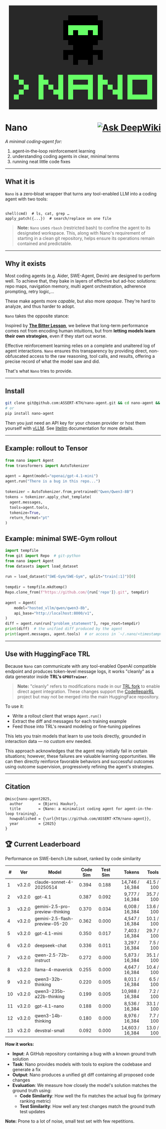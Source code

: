 <p align="center">
  <img src="nano.svg"/>
</p>

# Nano <div style="float: right;">[![Ask DeepWiki](https://deepwiki.com/badge.svg)](https://deepwiki.com/ASSERT-KTH/nano-agent)</div>

*A minimal coding‑agent for:*

1. agent‑in‑the‑loop reinforcement learning  
2. understanding coding agents in clear, minimal terms  
3. running neat little code fixes

---

## What it is

`Nano` is a zero‑bloat wrapper that turns any tool-enabled LLM into a coding agent with two tools:

```

shell(cmd)  # ls, cat, grep …
apply_patch({...})  # search/replace on one file

```

> **Note:** `Nano` uses `rbash` (restricted bash) to confine the agent to its designated workspace. This, along with Nano's requirement of starting in a clean git repository, helps ensure its operations remain contained and predictable.


---

## Why it exists

Most coding agents (e.g. Aider, SWE-Agent, Devin) are designed to perform well. To achieve that, they bake in layers of effective but ad-hoc solutions:  
repo maps, navigation memory, multi agent orchestration, adherence prompting, retry logic,...

These make agents more *capable*, but also more *opaque*. They're hard to analyze, and thus harder to adopt.

`Nano` takes the opposite stance: 
 
Inspired by [**The Bitter Lesson**](http://www.incompleteideas.net/IncIdeas/BitterLesson.html), we believe that long-term performance comes not from encoding human intuitions, but from **letting models learn their own strategies**, even if they start out worse.  

Effective reinforcement learning relies on a complete and unaltered log of agent interactions. `Nano` ensures this transparency by providing direct, non-obfuscated access to the raw reasoning, tool calls, and results, offering a precise record of what the model saw and did.

That's what `Nano` tries to provide.

---

## Install

```bash
git clone git@github.com:ASSERT-KTH/nano-agent.git && cd nano-agent && pip install -e .
# or
pip install nano-agent
```

Then you just need an API key for your chosen provider or host them yourself with [vLLM](https://docs.vllm.ai/en/latest/). See [litellm](https://docs.litellm.ai/docs/) documentation for more details.

---

## Example: rollout to Tensor

```python
from nano import Agent
from transformers import AutoTokenizer

agent = Agent(model="openai/gpt-4.1-mini")
agent.run("There is a bug in this repo...")

tokenizer = AutoTokenizer.from_pretrained("Qwen/Qwen3-8B")
tokens = tokenizer.apply_chat_template(
  agent.messages,
  tools=agent.tools,
  tokenize=True,
  return_format="pt"
)
```

## Example: minimal SWE‑Gym rollout

```python
import tempfile
from git import Repo  # git-python
from nano import Agent
from datasets import load_dataset

run = load_dataset("SWE-Gym/SWE-Gym", split="train[:1]")[0]

tempdir = tempfile.mkdtemp()
Repo.clone_from(f"https://github.com/{run['repo']}.git", tempdir)

agent = Agent(
    model="hosted_vllm/qwen/qwen3-8b",
    api_base="http://localhost:8000/v1",
)
diff = agent.run(run["problem_statement"], repo_root=tempdir)
print(diff)  # the unified diff produced by the agent
print(agent.messages, agent.tools)  # or access in `~/.nano/<timestamp>/
```

---

## Use with HuggingFace TRL

Because `Nano` can communicate with any tool-enabled OpenAI compatible endpoint and produces token-level message logs, it works "cleanly" as a data generator inside **TRL's `GPROTrainer`**.

> **Note:** "cleanly" refers to modifications made in our [TRL fork](https://github.com/ASSERT-KTH/trl) to enable direct agent integration. These changes support the [CodeRepairRL](https://github.com/ASSERT-KTH/CodeRepairRL) project but may not be merged into the main HuggingFace repository.

To use it:

* Write a rollout client that wraps `Agent.run()`
* Extract the diff and messages for each training example
* Feed those into TRL's reward modeling or fine-tuning pipelines

This lets you train models that learn to use tools directly, grounded in interaction data — no custom env needed.

This approach acknowledges that the agent may initially fail in certain situations; however, these failures are valuable learning opportunities. We can then directly reinforce favorable behaviors and successful outcomes using outcome supervision, progressively refining the agent's strategies.

---


## Citation

```
@misc{nano-agent2025,
  author       = {Bjarni Haukur},
  title        = {Nano: a minimalist coding agent for agent-in-the-loop training},
  howpublished = {\url{https://github.com/ASSERT-KTH/nano-agent}},
  year         = {2025}
}
```



## 🏆 Current Leaderboard

Performance on SWE-bench Lite subset, ranked by code similarity

<table>
<thead>
<tr>
<th>#</th>
<th>Ver</th>
<th>Model</th>
<th>Code Sim</th>
<th>Test Sim</th>
<th style='text-align: right !important' align='right'>Tokens</th>
<th style='text-align: right !important' align='right'>Tools</th>
</tr>
</thead>
<tbody>
<tr>
<td>1</td>
<td>v3.2.0</td>
<td>claude-sonnet-4-20250514</td>
<td>0.394</td>
<td>0.188</td>
<td style='text-align: right !important' align='right'>14,746 / 16,384</td>
<td style='text-align: right !important' align='right'>41.5 / 100</td>
</tr>
<tr>
<td>2</td>
<td>v3.2.0</td>
<td>gpt-4.1</td>
<td>0.387</td>
<td>0.092</td>
<td style='text-align: right !important' align='right'>9,777 / 16,384</td>
<td style='text-align: right !important' align='right'>35.7 / 100</td>
</tr>
<tr>
<td>3</td>
<td>v3.2.0</td>
<td>gemini-2.5-pro-preview-thinking</td>
<td>0.370</td>
<td>0.034</td>
<td style='text-align: right !important' align='right'>6,008 / 16,384</td>
<td style='text-align: right !important' align='right'>13.6 / 100</td>
</tr>
<tr>
<td>4</td>
<td>v3.2.0</td>
<td>gemini-2.5-flash-preview-05-20</td>
<td>0.362</td>
<td>0.000</td>
<td style='text-align: right !important' align='right'>4,547 / 16,384</td>
<td style='text-align: right !important' align='right'>10.1 / 100</td>
</tr>
<tr>
<td>5</td>
<td>v3.2.0</td>
<td>gpt-4.1-mini</td>
<td>0.350</td>
<td>0.017</td>
<td style='text-align: right !important' align='right'>7,403 / 16,384</td>
<td style='text-align: right !important' align='right'>29.7 / 100</td>
</tr>
<tr>
<td>6</td>
<td>v3.2.0</td>
<td>deepseek-chat</td>
<td>0.336</td>
<td>0.011</td>
<td style='text-align: right !important' align='right'>3,297 / 16,384</td>
<td style='text-align: right !important' align='right'>7.5 / 100</td>
</tr>
<tr>
<td>7</td>
<td>v3.2.0</td>
<td>qwen-2.5-72b-instruct</td>
<td>0.272</td>
<td>0.000</td>
<td style='text-align: right !important' align='right'>5,873 / 16,384</td>
<td style='text-align: right !important' align='right'>35.1 / 100</td>
</tr>
<tr>
<td>8</td>
<td>v3.2.0</td>
<td>llama-4-maverick</td>
<td>0.255</td>
<td>0.000</td>
<td style='text-align: right !important' align='right'>4,647 / 16,384</td>
<td style='text-align: right !important' align='right'>10.4 / 100</td>
</tr>
<tr>
<td>9</td>
<td>v3.2.0</td>
<td>qwen3-32b-thinking</td>
<td>0.220</td>
<td>0.005</td>
<td style='text-align: right !important' align='right'>8,011 / 16,384</td>
<td style='text-align: right !important' align='right'>6.5 / 100</td>
</tr>
<tr>
<td>10</td>
<td>v3.2.0</td>
<td>qwen3-235b-a22b-thinking</td>
<td>0.199</td>
<td>0.005</td>
<td style='text-align: right !important' align='right'>10,988 / 16,384</td>
<td style='text-align: right !important' align='right'>7.2 / 100</td>
</tr>
<tr>
<td>11</td>
<td>v3.2.0</td>
<td>gpt-4.1-nano</td>
<td>0.188</td>
<td>0.000</td>
<td style='text-align: right !important' align='right'>8,536 / 16,384</td>
<td style='text-align: right !important' align='right'>33.1 / 100</td>
</tr>
<tr>
<td>12</td>
<td>v3.2.0</td>
<td>qwen3-14b-thinking</td>
<td>0.180</td>
<td>0.000</td>
<td style='text-align: right !important' align='right'>8,976 / 16,384</td>
<td style='text-align: right !important' align='right'>7.7 / 100</td>
</tr>
<tr>
<td>13</td>
<td>v3.2.0</td>
<td>devstral-small</td>
<td>0.092</td>
<td>0.000</td>
<td style='text-align: right !important' align='right'>14,603 / 16,384</td>
<td style='text-align: right !important' align='right'>13.0 / 100</td>
</tr>
</tbody>
</table>

**How it works:**
- **Input**: A GitHub repository containing a bug with a known ground truth solution
- **Task**: Nano provides models with tools to explore the codebase and generate a fix
- **Output**: Nano produces a unified git diff containing all proposed code changes
- **Evaluation**: We measure how closely the model's solution matches the ground truth using:
  - **Code Similarity**: How well the fix matches the actual bug fix (primary ranking metric)
  - **Test Similarity**: How well any test changes match the ground truth test updates

**Note:** Prone to a lot of noise, small test set with few repetitions.

